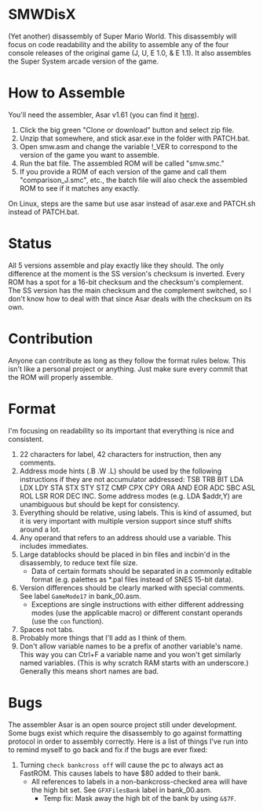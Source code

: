 # SMWDisX
(Yet another) disassembly of Super Mario World.
This disassembly will focus on code readability and the ability to assemble any of the four console releases of the original game (J, U, E 1.0, & E 1.1). It also assembles the Super System arcade version of the game.

# How to Assemble
You'll need the assembler, Asar v1.61 (you can find it [here](https://www.smwcentral.net/?p=section&s=tools)).
1. Click the big green "Clone or download" button and select zip file.
2. Unzip that somewhere, and stick asar.exe in the folder with PATCH.bat.
3. Open smw.asm and change the variable !_VER to correspond to the version of the game you want to assemble.
4. Run the bat file. The assembled ROM will be called "smw.smc."
5. If you provide a ROM of each version of the game and call them "comparison_J.smc", etc., the batch file will also check the assembled ROM to see if it matches any exactly.

On Linux, steps are the same but use asar instead of asar.exe and PATCH.sh instead of PATCH.bat.

# Status
All 5 versions assemble and play exactly like they should. The only difference at the moment is the SS version's checksum is inverted. Every ROM has a spot for a 16-bit checksum and the checksum's complement. The SS version has the main checksum and the complement switched, so I don't know how to deal with that since Asar deals with the checksum on its own.

# Contribution
Anyone can contribute as long as they follow the format rules below. This isn't like a personal project or anything. Just make sure every commit that the ROM will properly assemble.

# Format
I'm focusing on readability so its important that everything is nice and consistent.
1. 22 characters for label, 42 characters for instruction, then any comments.
2. Address mode hints (.B .W .L) should be used by the following instructions if they are not accumulator addressed: TSB TRB BIT LDA LDX LDY STA STX STY STZ CMP CPX CPY ORA AND EOR ADC SBC ASL ROL LSR ROR DEC INC. Some address modes (e.g. LDA $addr,Y) are unambiguous but should be kept for consistency.
3. Everything should be relative, using labels. This is kind of assumed, but it is very important with multiple version support since stuff shifts around a lot.
4. Any operand that refers to an address should use a variable. This includes immediates.
5. Large datablocks should be placed in bin files and incbin'd in the disassembly, to reduce text file size.
   - Data of certain formats should be separated in a commonly editable format (e.g. palettes as \*.pal files instead of SNES 15-bit data).
6. Version differences should be clearly marked with special comments. See label `GameMode17` in bank_00.asm.
   - Exceptions are single instructions with either different addressing modes (use the applicable macro) or different constant operands (use the `con` function).
7. Spaces not tabs.
8. Probably more things that I'll add as I think of them.
9. Don't allow variable names to be a prefix of another variable's name. This way you can Ctrl+F a variable name and you won't get similarly named variables. (This is why scratch RAM starts with an underscore.) Generally this means short names are bad.

# Bugs
The assembler Asar is an open source project still under development. Some bugs exist which require the disassembly to go against formatting protocol in order to assembly correctly. Here is a list of things I've run into to remind myself to go back and fix if the bugs are ever fixed:
1. Turning `check bankcross off` will cause the pc to always act as FastROM. This causes labels to have $80 added to their bank.
   - All references to labels in a non-bankcross-checked area will have the high bit set. See `GFXFilesBank` label in bank_00.asm.
     - Temp fix: Mask away the high bit of the bank by using `&$7F`.
